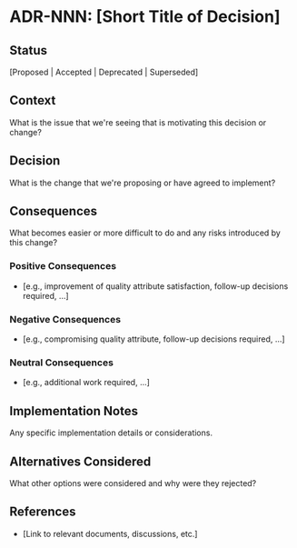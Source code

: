 # ADR-NNN: [Short Title of Decision]

## Status

[Proposed | Accepted | Deprecated | Superseded]

## Context

What is the issue that we're seeing that is motivating this decision or change?

## Decision

What is the change that we're proposing or have agreed to implement?

## Consequences

What becomes easier or more difficult to do and any risks introduced by this change?

### Positive Consequences

- [e.g., improvement of quality attribute satisfaction, follow-up decisions required, ...]

### Negative Consequences

- [e.g., compromising quality attribute, follow-up decisions required, ...]

### Neutral Consequences

- [e.g., additional work required, ...]

## Implementation Notes

Any specific implementation details or considerations.

## Alternatives Considered

What other options were considered and why were they rejected?

## References

- [Link to relevant documents, discussions, etc.]
